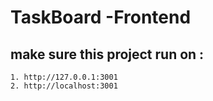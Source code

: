 # TaskBoard -Frontend

## make sure this project run on :
    1. http://127.0.0.1:3001
    2. http://localhost:3001
